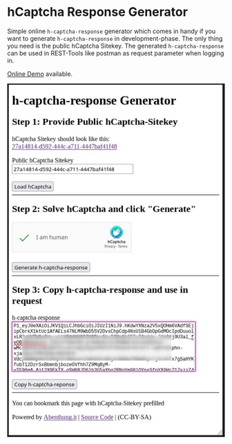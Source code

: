 # hCaptcha Response Generator

Simple online `h-captcha-response` generator which comes in handy if you want to generate `h-captcha-response` in development-phase.
The only thing you need is the public hCaptcha Sitekey.
The generated `h-captcha-response` can be used in REST-Tools like postman as request parameter when logging in.

[Online Demo](https://hcaptcha.projecttac.com) available.

[![Example](hcaptcha-response-generator.jpg)](https://hcaptcha.projecttac.com)

